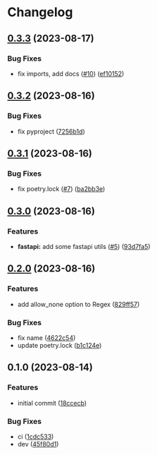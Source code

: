 # Changelog

## [0.3.3](https://github.com/ollz272/pydantic-python-regex-validator/compare/0.3.2...0.3.3) (2023-08-17)


### Bug Fixes

* fix imports, add docs ([#10](https://github.com/ollz272/pydantic-python-regex-validator/issues/10)) ([ef10152](https://github.com/ollz272/pydantic-python-regex-validator/commit/ef10152497954971e9cf523050681153d7ca5f5e))

## [0.3.2](https://github.com/ollz272/pydantic-python-regex-validator/compare/0.3.1...0.3.2) (2023-08-16)


### Bug Fixes

* fix pyproject ([7256b1d](https://github.com/ollz272/pydantic-python-regex-validator/commit/7256b1d0726f1c47368c82a1c348de88e7f218fe))

## [0.3.1](https://github.com/ollz272/pydantic-python-regex-validator/compare/0.3.0...0.3.1) (2023-08-16)


### Bug Fixes

* fix poetry.lock ([#7](https://github.com/ollz272/pydantic-python-regex-validator/issues/7)) ([ba2bb3e](https://github.com/ollz272/pydantic-python-regex-validator/commit/ba2bb3eb5c20e64cfa4b1407fd15656aeb3cd294))

## [0.3.0](https://github.com/ollz272/pydantic-python-regex-validator/compare/0.2.0...0.3.0) (2023-08-16)


### Features

* **fastapi:** add some fastapi utils ([#5](https://github.com/ollz272/pydantic-python-regex-validator/issues/5)) ([93d7fa5](https://github.com/ollz272/pydantic-python-regex-validator/commit/93d7fa51e7404f2496bf7bfe53fa3d85ab17a9a3))

## [0.2.0](https://github.com/ollz272/pydantic-python-regex-validator/compare/0.1.0...0.2.0) (2023-08-16)


### Features

* add allow_none option to Regex ([829ff57](https://github.com/ollz272/pydantic-python-regex-validator/commit/829ff57c5507e0d742df8f93daa71693d2c7f61d))


### Bug Fixes

* fix name ([4622c54](https://github.com/ollz272/pydantic-python-regex-validator/commit/4622c5411af81654d30fb75d1f9770a702855ef8))
* update poetry.lock ([b1c124e](https://github.com/ollz272/pydantic-python-regex-validator/commit/b1c124ed2b3ed621ee68946b9100cfc07b5203d5))

## 0.1.0 (2023-08-14)


### Features

* initial commit ([18ccecb](https://github.com/ollz272/pydantic-python-regex-validator/commit/18ccecbefc817fc1431bcfab51441fc24141d6b2))


### Bug Fixes

* ci ([1cdc533](https://github.com/ollz272/pydantic-python-regex-validator/commit/1cdc533915313164d2c1ec47a196b01b47d83fb7))
* dev ([45f80d1](https://github.com/ollz272/pydantic-python-regex-validator/commit/45f80d1fe72e8f3a4e63d08dee6ffa987afaeaba))
